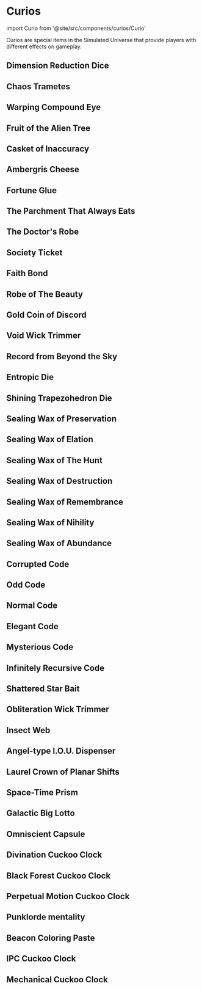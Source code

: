 # Curios

import Curio from '@site/src/components/curios/Curio'

Curios are special items in the Simulated Universe that provide players with different effects on gameplay.

## Dimension Reduction Dice

<Curio curio="Dimension Reduction Dice" />

## Chaos Trametes

<Curio curio="Chaos Trametes" />

## Warping Compound Eye

<Curio curio="Warping Compound Eye" />

## Fruit of the Alien Tree

<Curio curio="Fruit of the Alien Tree" />

## Casket of Inaccuracy

<Curio curio="Casket of Inaccuracy" />

## Ambergris Cheese

<Curio curio="Ambergris Cheese" />

## Fortune Glue

<Curio curio="Fortune Glue" />

## The Parchment That Always Eats

<Curio curio="The Parchment That Always Eats" />

## The Doctor's Robe

<Curio curio="The Doctor's Robe" />

## Society Ticket

<Curio curio="Society Ticket" />

## Faith Bond

<Curio curio="Faith Bond" />

## Robe of The Beauty

<Curio curio="Robe of The Beauty" />

## Gold Coin of Discord

<Curio curio="Gold Coin of Discord" />

## Void Wick Trimmer

<Curio curio="Void Wick Trimmer" />

## Record from Beyond the Sky

<Curio curio="Record from Beyond the Sky" />

## Entropic Die

<Curio curio="Entropic Die" />

## Shining Trapezohedron Die

<Curio curio="Shining Trapezohedron Die" />

## Sealing Wax of Preservation

<Curio curio="Sealing Wax of Preservation" />

## Sealing Wax of Elation

<Curio curio="Sealing Wax of Elation" />

## Sealing Wax of The Hunt

<Curio curio="Sealing Wax of The Hunt" />

## Sealing Wax of Destruction

<Curio curio="Sealing Wax of Destruction" />

## Sealing Wax of Remembrance

<Curio curio="Sealing Wax of Remembrance" />

## Sealing Wax of Nihility

<Curio curio="Sealing Wax of Nihility" />

## Sealing Wax of Abundance

<Curio curio="Sealing Wax of Abundance" />

## Corrupted Code

<Curio curio="Corrupted Code" />

## Odd Code

<Curio curio="Odd Code" />

## Normal Code

<Curio curio="Normal Code" />

## Elegant Code

<Curio curio="Elegant Code" />

## Mysterious Code

<Curio curio="Mysterious Code" />

## Infinitely Recursive Code

<Curio curio="Infinitely Recursive Code" />

## Shattered Star Bait

<Curio curio="Shattered Star Bait" />

## Obliteration Wick Trimmer

<Curio curio="Obliteration Wick Trimmer" />

## Insect Web

<Curio curio="Insect Web" />

## Angel-type I.O.U. Dispenser

<Curio curio="Angel-type I.O.U. Dispenser" />

## Laurel Crown of Planar Shifts

<Curio curio="Laurel Crown of Planar Shifts" />

## Space-Time Prism

<Curio curio="Space-Time Prism" />

## Galactic Big Lotto

<Curio curio="Galactic Big Lotto" />

## Omniscient Capsule

<Curio curio="Omniscient Capsule" />

## Divination Cuckoo Clock

<Curio curio="Divination Cuckoo Clock" />

## Black Forest Cuckoo Clock

<Curio curio="Black Forest Cuckoo Clock" />

## Perpetual Motion Cuckoo Clock

<Curio curio="Perpetual Motion Cuckoo Clock" />

## Punklorde mentality

<Curio curio="Punklorde mentality" />

## Beacon Coloring Paste

<Curio curio="Beacon Coloring Paste" />

## IPC Cuckoo Clock

<Curio curio="IPC Cuckoo Clock" />

## Mechanical Cuckoo Clock

<Curio curio="Mechanical Cuckoo Clock" />
